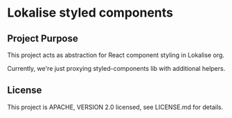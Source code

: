 # Lokalise styled components

## Project Purpose

This project acts as abstraction for React component styling in Lokalise org.

Currently, we're just proxying styled-components lib with additional helpers. 

## License

This project is APACHE, VERSION 2.0 licensed, see LICENSE.md for details.
